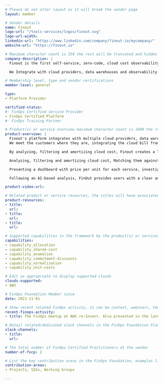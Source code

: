 ```yaml
---
# Please do not alter layout as it will break the vendor page
layout: member

# Vendor details
name: Finout
logo-url: "/tools-services/logos/finout.svg"
logo-url-width:
linkedin-url: "https://www.linkedin.com/company/finout-io/mycompany/"
website-url: "https://finout.io"

# Maximum character count is 350 the rest will be truncated and hidden automatically on your page
company-description: |
  Finout is the first self-service, zero-code, cloud cost observability platform that combines business metrics with your cost, slicing it up to customers, features and unit metrics.  

  We Integrate with cloud providers, data warehouses and observability platforms to correlate and analyze cost into business KPIs , wrapped up as a modern-day ERP system.

# Membership level, type and vendor certifications
member-level: general

type:
- Platform Provider

certified-status:
#- FinOps Certified Service Provider
- FinOps Certified Platform
#- FinOps Training Partner

# Product(s) or service overview maximum character count is 1000 the rest will be truncated and hidden automatically on your page
product-overview: |
  Finout's platform integrates with multiple cloud providers, data warehouses and observability platforms.
  We meet the customers where they are, integrating the cloud bill from their provider with the BI system of their choice (Snowflake and Datadog for example) in order to make the integration as seamless as possible.

  By analyzing, filtering and amortizing cloud cost, Finout creates a logical subset that represents all of your business use cases and their costs.

  Analyzing, filtering and amortizing cloud cost, Matching them against the KPIs and Creating the business context that calculates the price per unit.

  Presenting a dashboard with price per unit for each service, investigation and research, insights, and billing.

  Following an AI-based analysis, FinOut provides users with a clear and insightful reports of their cloud usage, as well as the prices of every customer, feature, segment, product and business unit. FinOut promises fair and transparent pricing.

product-video-url:

# Related product or service resources, the titles will have associated URLs, e.g. product
product-resources:
- title:
  url:
- title:
  url:
- title:
  url:

# Supported capabilities in the framework by the product(s) or services. Match the page-identifier per capability in order for the capability to show up on the vendor page.
capabilities:
- capability_allocation
- capability_shared-cost
- capability_anomalies
- capability_commitment-discounts
- capability_normalization
- capability_unit-costs

# Edit as appropriate to display supported clouds
clouds-supported:
- AWS

# FinOps Foundation Member since
date: 2021-11-01

# Show recent related FinOps activity, it can be content, webinars, thought leadership and include external links
recent-finops-activity:
- title: The FinOps meetup at AWS re:Invent. Also presented in the latest FinOps foundation forum.

# Detail related/dedicated slack channels in the FinOps Foundation Slack
slack-channels:
- title:
  url:

# The total number of FinOps Certified Practitioners at the vendor
number-of-focp: 2

# List the key contribution areas in the FinOps Foundation, examples listed
contribution-areas:
- Projects, SIGs, Working Groups

---
```

